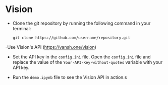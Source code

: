 # Vision

- Clone the git repository by running the following command in your terminal:
    ```
    git clone https://github.com/username/repository.git
    ```
-Use Vision's API (https://vansh.one/vision)
- Set the API key in the `config.ini` file. Open the `config.ini` file and replace the value of the `Your-API-Key-without-quotes` variable with your API key.

- Run the `demo.ipynb` file to see the Vision API in action.s